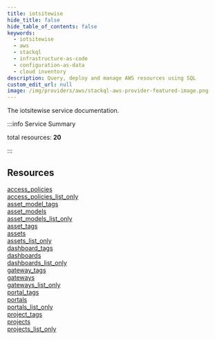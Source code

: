 ```yaml
---
title: iotsitewise
hide_title: false
hide_table_of_contents: false
keywords:
  - iotsitewise
  - aws
  - stackql
  - infrastructure-as-code
  - configuration-as-data
  - cloud inventory
description: Query, deploy and manage AWS resources using SQL
custom_edit_url: null
image: /img/providers/aws/stackql-aws-provider-featured-image.png
---
```


The iotsitewise service documentation.

:::info Service Summary

<div class="row">
<div class="providerDocColumn">
<span>total resources:&nbsp;<b>20</b></span><br />
</div>
</div>

:::

## Resources
<div class="row">
<div class="providerDocColumn">
<a href="/providers/aws/iotsitewise/access_policies/">access_policies</a><br />
<a href="/providers/aws/iotsitewise/access_policies_list_only/">access_policies_list_only</a><br />
<a href="/providers/aws/iotsitewise/asset_model_tags/">asset_model_tags</a><br />
<a href="/providers/aws/iotsitewise/asset_models/">asset_models</a><br />
<a href="/providers/aws/iotsitewise/asset_models_list_only/">asset_models_list_only</a><br />
<a href="/providers/aws/iotsitewise/asset_tags/">asset_tags</a><br />
<a href="/providers/aws/iotsitewise/assets/">assets</a><br />
<a href="/providers/aws/iotsitewise/assets_list_only/">assets_list_only</a><br />
<a href="/providers/aws/iotsitewise/dashboard_tags/">dashboard_tags</a><br />
<a href="/providers/aws/iotsitewise/dashboards/">dashboards</a>
</div>
<div class="providerDocColumn">
<a href="/providers/aws/iotsitewise/dashboards_list_only/">dashboards_list_only</a><br />
<a href="/providers/aws/iotsitewise/gateway_tags/">gateway_tags</a><br />
<a href="/providers/aws/iotsitewise/gateways/">gateways</a><br />
<a href="/providers/aws/iotsitewise/gateways_list_only/">gateways_list_only</a><br />
<a href="/providers/aws/iotsitewise/portal_tags/">portal_tags</a><br />
<a href="/providers/aws/iotsitewise/portals/">portals</a><br />
<a href="/providers/aws/iotsitewise/portals_list_only/">portals_list_only</a><br />
<a href="/providers/aws/iotsitewise/project_tags/">project_tags</a><br />
<a href="/providers/aws/iotsitewise/projects/">projects</a><br />
<a href="/providers/aws/iotsitewise/projects_list_only/">projects_list_only</a>
</div>
</div>